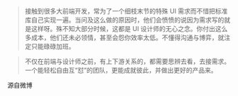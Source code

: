 > 接触到很多大前端开发，常为了一个细枝末节的特殊 UI 需求而不惜把标准库自己实现一遍。当问及这么做的原因时，他们会愤愤的说因为需求写的就是这样呀。殊不知大部分时候，这都是 UI 设计师的无心之念。你付出这么多成本，他们还未必领情，甚至会怨你效率太低。不懂得沟通与博弈，就注定只能碌碌加班。

> 不仅在前端与设计师之前，有上下游关系的，都需要思辨去看，去接需求。一个能轻松自由互“怼”的团队，更能成就彼此，并做出更好的产品来。

 源自微博
